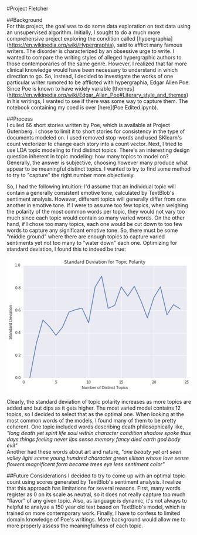 #Project Fletcher    

##Background    
For this project, the goal was to do some data exploration on text data using an unsupervised algorithm. 
Initially, I sought to do a much more comprehensive project exploring the condition called [hypergraphia] (https://en.wikipedia.org/wiki/Hypergraphia), said to afflict many famous writers. 
The disorder is characterized by an obsessive urge to write. I wanted to compare the writing styles of alleged hypergraphic authors to those contemporaries of the same genre.
However, I realized that far more clinical knowledge would have been necessary to understand in which direction to go.
So, instead, I decided to investigate the works of one particular writer rumored to be afflicted with hypergraphia, Edgar Allen Poe.
Since Poe is known to have widely variable [themes] (https://en.wikipedia.org/wiki/Edgar_Allan_Poe#Literary_style_and_themes) in his writings, I wanted to see if there was some way to capture them. The notebook containing my coed is over [here](Poe Edited.ipynb).   

##Process    
I culled 66 short stories written by Poe, which is available at Project Gutenberg. I chose to limit it to short stories for consistency in the type of documents modeled on.
I used removed stop-words and used SKlearn's count vectorizer to change each story into a count vector. Next, I tried to use LDA topic modeling to find distinct topics.
There's an interesting design question inherent in topic modeling: how many topics to model on? Generally, the answer is subjective, choosing however many produce what appear to be meaningful distinct topics.
I wanted to try to find some method to try to "capture" the right number more objectively.    

So, I had the following intuition: I'd assume that an individual topic will contain a generally consistent emotive tone, calculated by TextBlob's sentiment analysis.
However, different topics will generally differ from one another in emotive tone. If I were to assume too few topics, when weighing the polarity of the most common words per topic, they would not vary too much since each topic would contain so many varied words. 
On the other hand, if I chose too many topics, each one would be cut down to too few words to capture any significant emotive tone. So, there must be some "middle ground" where there are enough topics to capture varied sentiments yet not too many to "water down" each one.
Optimizing for standard deviation, I found this to indeed be true:     

![](poelaritystd.png)    

Clearly, the standard deviation of topic polarity increases as more topics are added and but dips as it gets higher. The most varied model contains 12 topics, so I decided to select that as the optimal one.
When looking at the most common words of the models, I found many of them to be pretty coherent. One topic included words describing death philosophically like, *"long death yet spirit life soul within character condition shadow spoke thus days things feeling never lips sense memory fancy died earth god body evil"*    
Another had these words about art and nature, *"one beauty yet art seen valley light scene young hundred character green ellison whose love sense flowers magnificent form became trees eye less sentiment color"*    

##Future Considerations
I decided to try to come up with an optimal topic count using scores generated by TextBlob's sentiment analysis. I realize that this approach has limitations for several reasons. First, many words register as 0 on its scale as neutral, so it does not really capture too much "flavor" of any given topic. Also, as language is dynamic, it's not always to helpful to analyze a 150 year old text based on TextBlob's model, which is trained on more contemporary work. Finally, I have to confess to limited domain knowledge of Poe's writings. More background would allow me to more properly assess the meaningfulness of each topic.  
